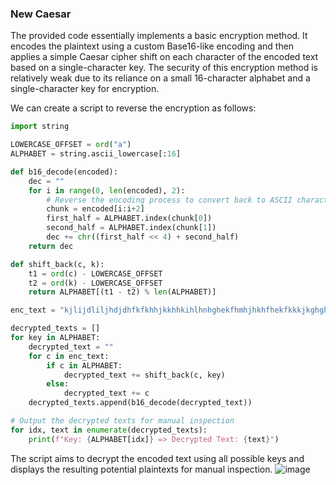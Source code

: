 ### New Caesar

The provided code essentially implements a basic encryption method. It encodes the plaintext using a custom Base16-like encoding and then applies a simple Caesar cipher shift on each character of the encoded text based on a single-character key. The security of this encryption method is relatively weak due to its reliance on a small 16-character alphabet and a single-character key for encryption.

We can create a script to reverse the encryption as follows:
```python
import string

LOWERCASE_OFFSET = ord("a")
ALPHABET = string.ascii_lowercase[:16]

def b16_decode(encoded):
    dec = ""
    for i in range(0, len(encoded), 2):
        # Reverse the encoding process to convert back to ASCII characters
        chunk = encoded[i:i+2]
        first_half = ALPHABET.index(chunk[0])
        second_half = ALPHABET.index(chunk[1])
        dec += chr((first_half << 4) + second_half)
    return dec

def shift_back(c, k):
    t1 = ord(c) - LOWERCASE_OFFSET
    t2 = ord(k) - LOWERCASE_OFFSET
    return ALPHABET[(t1 - t2) % len(ALPHABET)]

enc_text = "kjlijdliljhdjdhfkfkhhjkkhhkihlhnhghekfhmhjhkhfhekfkkkjkghghjhlhghmhhhfkikfkfhm"  # Provided encrypted text

decrypted_texts = []
for key in ALPHABET:
    decrypted_text = ""
    for c in enc_text:
        if c in ALPHABET:
            decrypted_text += shift_back(c, key)
        else:
            decrypted_text += c
    decrypted_texts.append(b16_decode(decrypted_text))

# Output the decrypted texts for manual inspection
for idx, text in enumerate(decrypted_texts):
    print(f"Key: {ALPHABET[idx]} => Decrypted Text: {text}")
```
The script aims to decrypt the encoded text using all possible keys and displays the resulting potential plaintexts for manual inspection.
![image](https://github.com/KarsCode/Cryptonite_PicoCTFTask/assets/117924364/90368e5f-28b5-475b-9bc7-62127c21ac5c)

